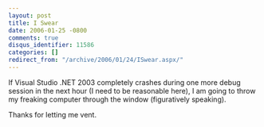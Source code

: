 ```yaml
---
layout: post
title: I Swear
date: 2006-01-25 -0800
comments: true
disqus_identifier: 11586
categories: []
redirect_from: "/archive/2006/01/24/ISwear.aspx/"
---
```


If Visual Studio .NET 2003 completely crashes during one more debug
session in the next hour (I need to be reasonable here), I am going to
throw my freaking computer through the window (figuratively speaking).

Thanks for letting me vent.

